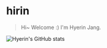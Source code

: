 # hirin

> Hi~ Welcome :) 
> I'm Hyerin Jang.

![Hyerin's GitHub stats](https://github-readme-stats.vercel.app/api?username=hirin)